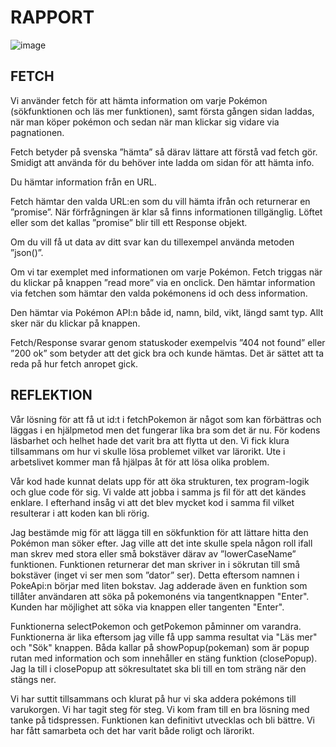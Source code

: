 
# RAPPORT

 ![image](https://user-images.githubusercontent.com/89410611/155989671-7309ac8a-9295-4969-ae84-da36ada8a3a7.png)

 
## FETCH

Vi använder fetch för att hämta information om varje Pokémon (sökfunktionen och läs mer funktionen), samt första gången sidan laddas, när man köper pokémon och sedan när man klickar sig vidare via pagnationen. 

Fetch betyder på svenska ”hämta” så därav lättare att förstå vad fetch gör. Smidigt att använda för du behöver inte ladda om sidan för att hämta info.

Du hämtar information från en URL. 

Fetch hämtar den valda URL:en som du vill hämta ifrån och returnerar en ”promise”. När förfrågningen är klar så finns informationen tillgänglig. Löftet eller som det kallas ”promise” blir till ett Response objekt. 

Om du vill få ut data av ditt svar kan du tillexempel använda metoden ”json()”.

Om vi tar exemplet med informationen om varje Pokémon. Fetch triggas när du klickar på knappen ”read more” via en onclick. Den hämtar information via fetchen som hämtar den valda pokémonens id och dess information. 

Den hämtar via Pokémon API:n både id, namn, bild, vikt, längd samt typ. Allt sker när du klickar på knappen. 

Fetch/Response svarar genom statuskoder exempelvis ”404 not found” eller ”200 ok” som betyder att det gick bra och kunde hämtas. Det är sättet att ta reda på hur fetch anropet gick. 


## REFLEKTION


Vår lösning för att få ut id:t i fetchPokemon är något som kan förbättras och läggas i en hjälpmetod men det fungerar lika bra som det är nu. För kodens läsbarhet och helhet hade det varit bra att flytta ut den. Vi fick klura tillsammans om hur vi skulle lösa problemet vilket var lärorikt. Ute i arbetslivet kommer man få hjälpas åt för att lösa olika problem. 

Vår kod hade kunnat delats upp för att öka strukturen, tex program-logik och glue code för sig. Vi valde att jobba i samma js fil för att det kändes enklare.
I efterhand insåg vi att det blev mycket kod i samma fil vilket resulterar i att koden kan bli rörig.

Jag bestämde mig för att lägga till en sökfunktion för att lättare hitta den Pokémon man söker efter. Jag ville att det inte skulle spela någon roll ifall man skrev med stora eller små bokstäver därav av ”lowerCaseName” funktionen. Funktionen returnerar det man skriver in i sökrutan till små bokstäver (inget vi ser men som ”dator” ser). Detta eftersom namnen i PokeApi:n börjar med liten bokstav. Jag adderade även en funktion som tillåter användaren att söka på pokemonéns via tangentknappen "Enter". Kunden har möjlighet att söka via knappen eller tangenten "Enter".

Funktionerna selectPokemon och getPokemon påminner om varandra. Funktionerna är lika eftersom jag ville få upp samma resultat via "Läs mer" och "Sök" knappen. Båda kallar på showPopup(pokeman) som är popup rutan med information och som innehåller en stäng funktion (closePopup). Jag la till i closePopup att sökresultatet ska bli till en tom sträng när den stängs ner.

Vi har suttit tillsammans och klurat på hur vi ska addera pokémons till varukorgen. Vi har tagit steg för steg. Vi kom fram till en bra lösning med tanke på tidspressen. Funktionen kan definitivt utvecklas och bli bättre. Vi har fått samarbeta och det har varit både roligt och lärorikt.
